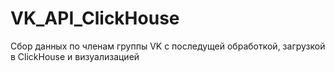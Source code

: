 # VK_API_ClickHouse

Сбор данных по членам группы VK с последущей обработкой, загрузкой в ClickHouse и визуализацией

